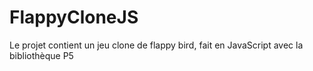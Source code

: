 # FlappyCloneJS
Le projet contient un jeu clone de flappy bird, fait en JavaScript avec la bibliothèque P5
